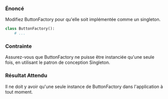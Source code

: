 ### Énoncé

Modifiez ButtonFactory pour qu'elle soit implémentée comme un singleton.

```python
class ButtonFactory():
    # ...
```

### Contrainte

Assurez-vous que ButtonFactory ne puisse être instanciée qu'une seule fois, en utilisant le patron de conception Singleton.

### Résultat Attendu

Il ne doit y avoir qu'une seule instance de ButtonFactory dans l'application à tout moment.